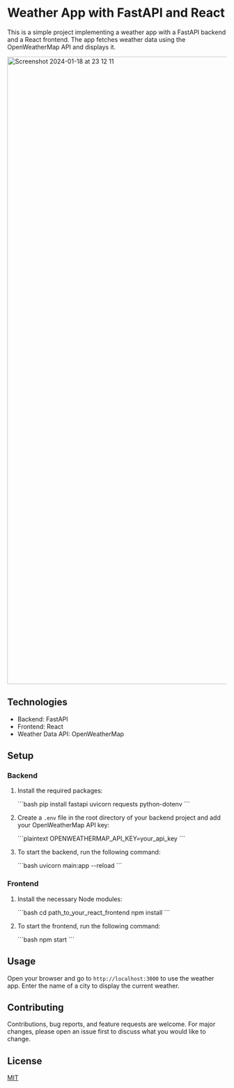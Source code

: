 # Weather App with FastAPI and React

This is a simple project implementing a weather app with a FastAPI backend and a React frontend. The app fetches weather data using the OpenWeatherMap API and displays it.

<img width="1440" alt="Screenshot 2024-01-18 at 23 12 11" src="https://github.com/larstrk/WeatherApp/assets/127292505/bd267edf-321f-43b2-9805-17b2f2a87494">

## Technologies

- Backend: FastAPI
- Frontend: React
- Weather Data API: OpenWeatherMap

## Setup

### Backend

1. Install the required packages:

   \```bash
   pip install fastapi uvicorn requests python-dotenv
   \```

2. Create a `.env` file in the root directory of your backend project and add your OpenWeatherMap API key:

   \```plaintext
   OPENWEATHERMAP_API_KEY=your_api_key
   \```

3. To start the backend, run the following command:

   \```bash
   uvicorn main:app --reload
   \```

### Frontend

1. Install the necessary Node modules:

   \```bash
   cd path_to_your_react_frontend
   npm install
   \```

2. To start the frontend, run the following command:

   \```bash
   npm start
   \```

## Usage

Open your browser and go to `http://localhost:3000` to use the weather app. Enter the name of a city to display the current weather.

## Contributing

Contributions, bug reports, and feature requests are welcome. For major changes, please open an issue first to discuss what you would like to change.

## License

[MIT](https://choosealicense.com/licenses/mit/)
